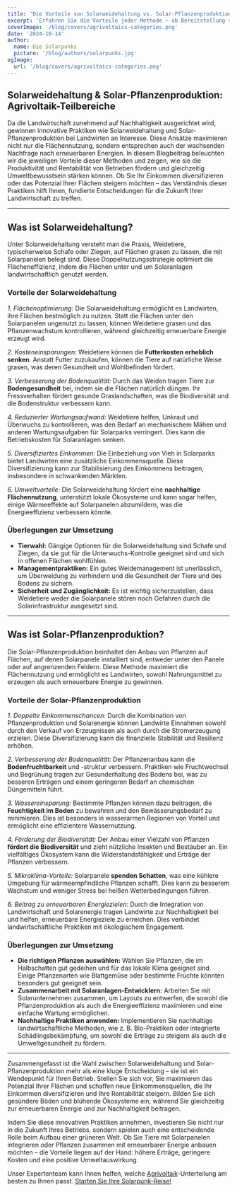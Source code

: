 ```yaml
---
title: 'Die Vorteile von Solarweidehaltung vs. Solar-Pflanzenproduktion'
excerpt: 'Erfahren Sie die Vorteile jeder Methode – ob Bereitstellung von Viehfutter oder Anbau von Nutzpflanzen – und finden Sie die beste Option für Ihren Betrieb.'
coverImage: '/blog/covers/agrivoltaics-categories.png'
date: '2024-10-14'
author:
  name: Die Solarpunks
  picture: '/blog/authors/solarpunks.jpg'
ogImage:
  url: '/blog/covers/agrivoltaics-categories.png'
---
```


## Solarweidehaltung & Solar-Pflanzenproduktion: Agrivoltaik-Teilbereiche

Da die Landwirtschaft zunehmend auf Nachhaltigkeit ausgerichtet wird, gewinnen innovative Praktiken wie Solarweidehaltung und Solar-Pflanzenproduktion bei Landwirten an Interesse. Diese Ansätze maximieren nicht nur die Flächennutzung, sondern entsprechen auch der wachsenden Nachfrage nach erneuerbaren Energien. In diesem Blogbeitrag beleuchten wir die jeweiligen Vorteile dieser Methoden und zeigen, wie sie die Produktivität und Rentabilität von Betrieben fördern und gleichzeitig Umweltbewusstsein stärken können. Ob Sie Ihr Einkommen diversifizieren oder das Potenzial Ihrer Flächen steigern möchten – das Verständnis dieser Praktiken hilft Ihnen, fundierte Entscheidungen für die Zukunft Ihrer Landwirtschaft zu treffen.

---

## Was ist Solarweidehaltung?

Unter Solarweidehaltung versteht man die Praxis, Weidetiere, typischerweise Schafe oder Ziegen, auf Flächen grasen zu lassen, die mit Solarpanelen belegt sind. Diese Doppelnutzungsstrategie optimiert die Flächeneffizienz, indem die Flächen unter und um Solaranlagen landwirtschaftlich genutzt werden.

### Vorteile der Solarweidehaltung

_1. Flächenoptimierung:_ Die Solarweidehaltung ermöglicht es Landwirten, ihre Flächen bestmöglich zu nutzen. Statt die Flächen unter den Solarpanelen ungenutzt zu lassen, können Weidetiere grasen und das Pflanzenwachstum kontrollieren, während gleichzeitig erneuerbare Energie erzeugt wird.

_2. Kosteneinsparungen:_ Weidetiere können die **Futterkosten erheblich senken**. Anstatt Futter zuzukaufen, können die Tiere auf natürliche Weise grasen, was deren Gesundheit und Wohlbefinden fördert.

_3. Verbesserung der Bodenqualität:_ Durch das Weiden tragen Tiere zur **Bodengesundheit** bei, indem sie die Flächen natürlich düngen. Ihr Fressverhalten fördert gesunde Graslandschaften, was die Biodiversität und die Bodenstruktur verbessern kann.

_4. Reduzierter Wartungsaufwand:_ Weidetiere helfen, Unkraut und Überwuchs zu kontrollieren, was den Bedarf an mechanischem Mähen und anderen Wartungsaufgaben für Solarparks verringert. Dies kann die Betriebskosten für Solaranlagen senken.

_5. Diversifiziertes Einkommen:_ Die Einbeziehung von Vieh in Solarparks bietet Landwirten eine zusätzliche Einkommensquelle. Diese Diversifizierung kann zur Stabilisierung des Einkommens beitragen, insbesondere in schwankenden Märkten.

_6. Umweltvorteile:_ Die Solarweidehaltung fördert eine **nachhaltige Flächennutzung**, unterstützt lokale Ökosysteme und kann sogar helfen, einige Wärmeeffekte auf Solarpanelen abzumildern, was die Energieeffizienz verbessern könnte.

### Überlegungen zur Umsetzung

- **Tierwahl:** Gängige Optionen für die Solarweidehaltung sind Schafe und Ziegen, da sie gut für die Unterwuchs-Kontrolle geeignet sind und sich in offenen Flächen wohlfühlen.
- **Managementpraktiken:** Ein gutes Weidemanagement ist unerlässlich, um Überweidung zu verhindern und die Gesundheit der Tiere und des Bodens zu sichern.
- **Sicherheit und Zugänglichkeit:** Es ist wichtig sicherzustellen, dass Weidetiere weder die Solarpanele stören noch Gefahren durch die Solarinfrastruktur ausgesetzt sind.

---

## Was ist Solar-Pflanzenproduktion?

Die Solar-Pflanzenproduktion beinhaltet den Anbau von Pflanzen auf Flächen, auf denen Solarpanele installiert sind, entweder unter den Panele oder auf angrenzenden Feldern. Diese Methode maximiert die Flächennutzung und ermöglicht es Landwirten, sowohl Nahrungsmittel zu erzeugen als auch erneuerbare Energie zu gewinnen.

### Vorteile der Solar-Pflanzenproduktion

_1. Doppelte Einkommenschancen:_ Durch die Kombination von Pflanzenproduktion und Solarenergie können Landwirte Einnahmen sowohl durch den Verkauf von Erzeugnissen als auch durch die Stromerzeugung erzielen. Diese Diversifizierung kann die finanzielle Stabilität und Resilienz erhöhen.

_2. Verbesserung der Bodenqualität:_ Der Pflanzenanbau kann die **Bodenfruchtbarkeit** und -struktur verbessern. Praktiken wie Fruchtwechsel und Begrünung tragen zur Gesunderhaltung des Bodens bei, was zu besseren Erträgen und einem geringeren Bedarf an chemischen Düngemitteln führt.

_3. Wassereinsparung:_ Bestimmte Pflanzen können dazu beitragen, die **Feuchtigkeit im Boden** zu bewahren und den Bewässerungsbedarf zu minimieren. Dies ist besonders in wasserarmen Regionen von Vorteil und ermöglicht eine effizientere Wassernutzung.

_4. Förderung der Biodiversität:_ Der Anbau einer Vielzahl von Pflanzen **fördert die Biodiversität** und zieht nützliche Insekten und Bestäuber an. Ein vielfältiges Ökosystem kann die Widerstandsfähigkeit und Erträge der Pflanzen verbessern.

_5. Mikroklima-Vorteile:_ Solarpanele **spenden Schatten**, was eine kühlere Umgebung für wärmeempfindliche Pflanzen schafft. Dies kann zu besserem Wachstum und weniger Stress bei heißen Wetterbedingungen führen.

_6. Beitrag zu erneuerbaren Energiezielen:_ Durch die Integration von Landwirtschaft und Solarenergie tragen Landwirte zur Nachhaltigkeit bei und helfen, erneuerbare Energieziele zu erreichen. Dies verbindet landwirtschaftliche Praktiken mit ökologischem Engagement.

### Überlegungen zur Umsetzung

- **Die richtigen Pflanzen auswählen:** Wählen Sie Pflanzen, die im Halbschatten gut gedeihen und für das lokale Klima geeignet sind. Einige Pflanzenarten wie Blattgemüse oder bestimmte Früchte könnten besonders gut geeignet sein.
- **Zusammenarbeit mit Solaranlagen-Entwicklern:** Arbeiten Sie mit Solarunternehmen zusammen, um Layouts zu entwerfen, die sowohl die Pflanzenproduktion als auch die Energieeffizienz maximieren und eine einfache Wartung ermöglichen.
- **Nachhaltige Praktiken anwenden:** Implementieren Sie nachhaltige landwirtschaftliche Methoden, wie z. B. Bio-Praktiken oder integrierte Schädlingsbekämpfung, um sowohl die Erträge zu steigern als auch die Umweltgesundheit zu fördern.

---

Zusammengefasst ist die Wahl zwischen Solarweidehaltung und Solar-Pflanzenproduktion mehr als eine kluge Entscheidung – sie ist ein Wendepunkt für Ihren Betrieb. Stellen Sie sich vor, Sie maximieren das Potenzial Ihrer Flächen und schaffen neue Einkommensquellen, die Ihr Einkommen diversifizieren und Ihre Rentabilität steigern. Bilden Sie sich gesündere Böden und blühende Ökosysteme ein, während Sie gleichzeitig zur erneuerbaren Energie und zur Nachhaltigkeit beitragen.

Indem Sie diese innovativen Praktiken annehmen, investieren Sie nicht nur in die Zukunft Ihres Betriebs, sondern spielen auch eine entscheidende Rolle beim Aufbau einer grüneren Welt. Ob Sie Tiere mit Solarpanelen integrieren oder Pflanzen zusammen mit erneuerbarer Energie anbauen möchten – die Vorteile liegen auf der Hand: höhere Erträge, geringere Kosten und eine positive Umweltauswirkung.

Unser Expertenteam kann Ihnen helfen, welche [Agrivoltaik](/blog/agrivoltaics)-Unterteilung am besten zu Ihnen passt. [Starten Sie Ihre Solarpunk-Reise!](/onboarding)
